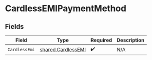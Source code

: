 # CardlessEMIPaymentMethod


## Fields

| Field                                                    | Type                                                     | Required                                                 | Description                                              |
| -------------------------------------------------------- | -------------------------------------------------------- | -------------------------------------------------------- | -------------------------------------------------------- |
| `CardlessEmi`                                            | [shared.CardlessEMI](../../models/shared/cardlessemi.md) | :heavy_check_mark:                                       | N/A                                                      |